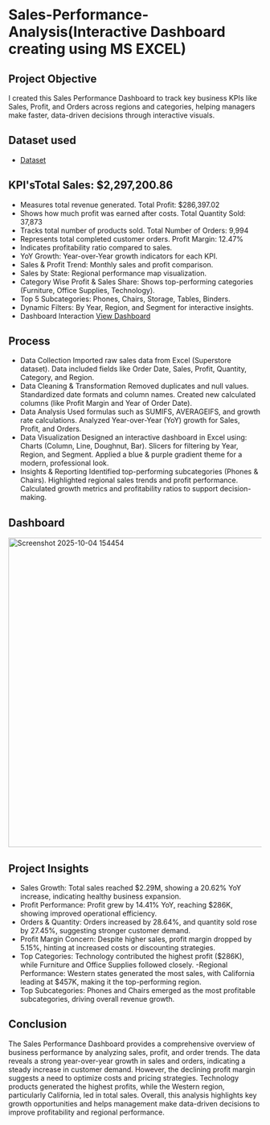 # Sales-Performance-Analysis(Interactive Dashboard creating using MS EXCEL)
## Project Objective
I created this Sales Performance Dashboard to track key business KPIs like Sales, Profit, and Orders across regions and categories, helping managers make faster, data-driven decisions through interactive visuals.
## Dataset used
- <a href="https://github.com/Abubakar35-byte/Sales-Performance-Dashboard-/blob/main/task1.xlsx">Dataset</a>
## KPI'sTotal Sales: $2,297,200.86
- Measures total revenue generated.
Total Profit: $286,397.02
- Shows how much profit was earned after costs.
Total Quantity Sold: 37,873
- Tracks total number of products sold.
Total Number of Orders: 9,994
- Represents total completed customer orders.
Profit Margin: 12.47%
- Indicates profitability ratio compared to sales.
- YoY Growth: Year-over-Year growth indicators for each KPI.
- Sales & Profit Trend: Monthly sales and profit comparison.
- Sales by State: Regional performance map visualization.
- Category Wise Profit & Sales Share: Shows top-performing categories (Furniture, Office Supplies, Technology).
- Top 5 Subcategories: Phones, Chairs, Storage, Tables, Binders.
- Dynamic Filters: By Year, Region, and Segment for interactive insights.
- Dashboard Interaction <a href="https://github.com/Abubakar35-byte/Sales-Performance-Dashboard-/blob/main/Screenshot%202025-10-04%20154454.png">View Dashboard</a>
## Process 
- Data Collection
Imported raw sales data from Excel (Superstore dataset).
Data included fields like Order Date, Sales, Profit, Quantity, Category, and Region.
- Data Cleaning & Transformation
Removed duplicates and null values.
Standardized date formats and column names.
Created new calculated columns (like Profit Margin and Year of Order Date).
- Data Analysis
Used formulas such as SUMIFS, AVERAGEIFS, and growth rate calculations.
Analyzed Year-over-Year (YoY) growth for Sales, Profit, and Orders.
- Data Visualization
Designed an interactive dashboard in Excel using:
Charts (Column, Line, Doughnut, Bar).
Slicers for filtering by Year, Region, and Segment.
Applied a blue & purple gradient theme for a modern, professional look.
- Insights & Reporting
Identified top-performing subcategories (Phones & Chairs).
Highlighted regional sales trends and profit performance.
Calculated growth metrics and profitability ratios to support decision-making.
## Dashboard
<img width="1197" height="615" alt="Screenshot 2025-10-04 154454" src="https://github.com/user-attachments/assets/94362fb3-dd11-4e00-88b4-fa25756d9684" />

## Project Insights
- Sales Growth:
Total sales reached $2.29M, showing a 20.62% YoY increase, indicating healthy business expansion.
- Profit Performance:
Profit grew by 14.41% YoY, reaching $286K, showing improved operational efficiency.
- Orders & Quantity:
Orders increased by 28.64%, and quantity sold rose by 27.45%, suggesting stronger customer demand.
- Profit Margin Concern:
Despite higher sales, profit margin dropped by 5.15%, hinting at increased costs or discounting strategies.
- Top Categories:
Technology contributed the highest profit ($286K), while Furniture and Office Supplies followed closely.
-Regional Performance:
Western states generated the most sales, with California leading at $457K, making it the top-performing region.
- Top Subcategories:
Phones and Chairs emerged as the most profitable subcategories, driving overall revenue growth.

## Conclusion
The Sales Performance Dashboard provides a comprehensive overview of business performance by analyzing sales, profit, and order trends. The data reveals a strong year-over-year growth in sales and orders, indicating a steady increase in customer demand. However, the declining profit margin suggests a need to optimize costs and pricing strategies. Technology products generated the highest profits, while the Western region, particularly California, led in total sales. Overall, this analysis highlights key growth opportunities and helps management make data-driven decisions to improve profitability and regional performance.


